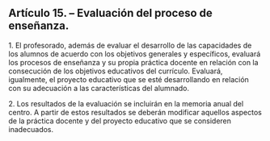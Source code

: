 ## Artículo 15. – Evaluación del proceso de enseñanza.

1\. El profesorado, además de evaluar el desarrollo de las capacidades de los alumnos de acuerdo con los objetivos generales y específicos, evaluará los procesos de enseñanza y su propia práctica docente en relación con la consecución de los objetivos educativos del currículo. Evaluará, igualmente, el proyecto educativo que se esté desarrollando en relación con su adecuación a las características del alumnado.

2\. Los resultados de la evaluación se incluirán en la memoria anual del centro. A partir de estos resultados se deberán modificar aquellos aspectos de la práctica docente y del proyecto educativo que se consideren inadecuados.